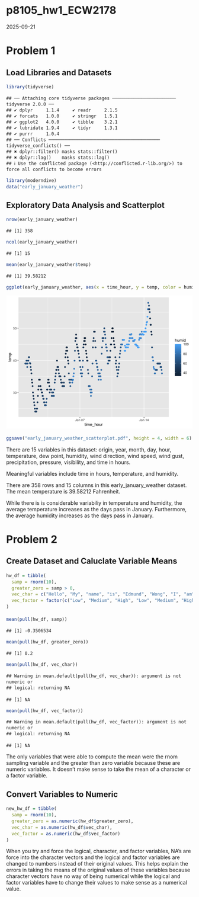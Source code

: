 p8105_hw1_ECW2178
================
2025-09-21

# Problem 1

## Load Libraries and Datasets

``` r
library(tidyverse)
```

    ## ── Attaching core tidyverse packages ──────────────────────── tidyverse 2.0.0 ──
    ## ✔ dplyr     1.1.4     ✔ readr     2.1.5
    ## ✔ forcats   1.0.0     ✔ stringr   1.5.1
    ## ✔ ggplot2   4.0.0     ✔ tibble    3.2.1
    ## ✔ lubridate 1.9.4     ✔ tidyr     1.3.1
    ## ✔ purrr     1.0.4     
    ## ── Conflicts ────────────────────────────────────────── tidyverse_conflicts() ──
    ## ✖ dplyr::filter() masks stats::filter()
    ## ✖ dplyr::lag()    masks stats::lag()
    ## ℹ Use the conflicted package (<http://conflicted.r-lib.org/>) to force all conflicts to become errors

``` r
library(moderndive)
data("early_january_weather")
```

## Exploratory Data Analysis and Scatterplot

``` r
nrow(early_january_weather)
```

    ## [1] 358

``` r
ncol(early_january_weather)
```

    ## [1] 15

``` r
mean(early_january_weather$temp)
```

    ## [1] 39.58212

``` r
ggplot(early_january_weather, aes(x = time_hour, y = temp, color = humid)) + geom_point()
```

![](p8105_hw1_ECW2178_files/figure-gfm/unnamed-chunk-2-1.png)<!-- -->

``` r
ggsave("early_january_weather_scatterplot.pdf", height = 4, width = 6)
```

There are 15 variables in this dataset: origin, year, month, day, hour,
temperature, dew point, humidity, wind direction, wind speed, wind gust,
precipitation, pressure, visibility, and time in hours.

Meaningful variables include time in hours, temperature, and humidity.

There are 358 rows and 15 columns in this early_january_weather dataset.
The mean temperature is 39.58212 Fahrenheit.

While there is is considerable variabiliy in temperature and humidity,
the average temperature increases as the days pass in January.
Furthermore, the average humidity increases as the days pass in January.

# Problem 2

## Create Dataset and Caluclate Variable Means

``` r
hw_df = tibble(
  samp = rnorm(10),
  greater_zero = samp > 0, 
  vec_char = c("Hello", "My", "name", "is", "Edmund", "Wong", "I", "am", "studying", "Biostatistics"),
  vec_factor = factor(c("Low", "Medium", "High", "Low", "Medium", "High", "Low", "Medium", "High", "Low"))
)

mean(pull(hw_df, samp))
```

    ## [1] -0.3506534

``` r
mean(pull(hw_df, greater_zero))
```

    ## [1] 0.2

``` r
mean(pull(hw_df, vec_char))
```

    ## Warning in mean.default(pull(hw_df, vec_char)): argument is not numeric or
    ## logical: returning NA

    ## [1] NA

``` r
mean(pull(hw_df, vec_factor))
```

    ## Warning in mean.default(pull(hw_df, vec_factor)): argument is not numeric or
    ## logical: returning NA

    ## [1] NA

The only variables that were able to compute the mean were the rnom
sampling variable and the greater than zero variable because these are
numeric variables. It doesn’t make sense to take the mean of a character
or a factor variable.

## Convert Variables to Numeric

``` r
new_hw_df = tibble(
  samp = rnorm(10),
  greater_zero = as.numeric(hw_df$greater_zero),
  vec_char = as.numeric(hw_df$vec_char),
  vec_factor = as.numeric(hw_df$vec_factor)
)
```

When you try and force the logical, character, and factor variables,
NA’s are force into the character vectors and the logical and factor
variables are changed to numbers instead of their original values. This
helps explain the errors in taking the means of the original values of
these variables because character vectors have no way of being numerical
while the logical and factor variables have to change their values to
make sense as a numerical value.
